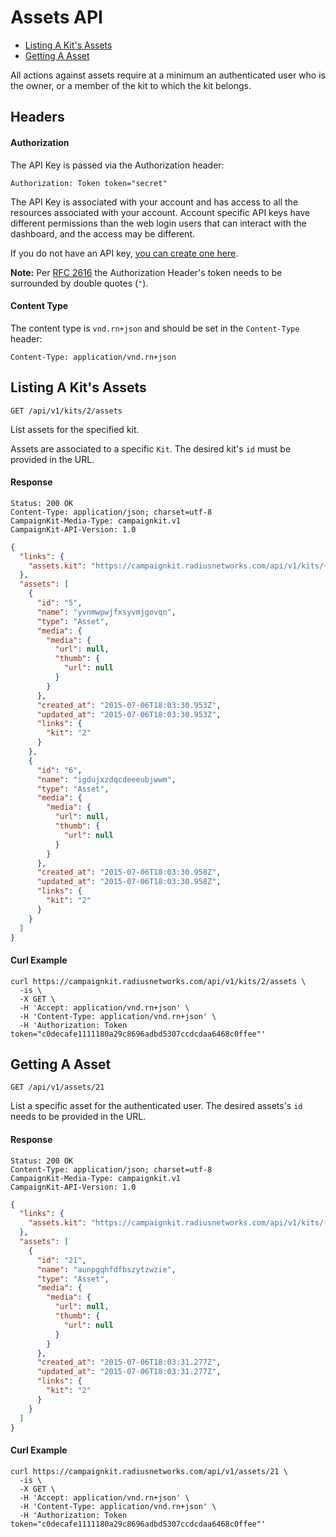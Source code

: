 # Assets API

- [Listing A Kit's Assets](#listing-a-kit's-assets)
- [Getting A Asset](#getting-a-asset)

All actions against assets require at a minimum an authenticated user who
is the owner, or a member of the kit to which the kit belongs.

## Headers <a href="#headers" id="headers" class="headerlink"></a>

#### Authorization <a href="#authorization" id="authorization" class="headerlink"></a>

The API Key is passed via the Authorization header:

```
Authorization: Token token="secret"
```

The API Key is associated with your account and has access to all the resources
associated with your account. Account specific API keys have different
permissions than the web login users that can interact with the dashboard, and
the access may be different.

If you do not have an API key, [you can create one here](https://account.radiusnetworks.com/personal_token).

**Note:** Per [RFC 2616](http://www.w3.org/Protocols/rfc2616/rfc2616-sec2.html#sec2.2) the Authorization Header's token needs to be
surrounded by double quotes (`"`).

#### Content Type <a href="#content-type" id="content-type" class="headerlink"></a>

The content type is `vnd.rn+json` and should be set in the `Content-Type`
header:

```
Content-Type: application/vnd.rn+json
```

## Listing A Kit's Assets <a href="#listing-a-kit's-assets" class="header-link"></a>

```
GET /api/v1/kits/2/assets
```

List assets for the specified kit.

Assets are associated to a specific `Kit`. The desired kit's `id`
must be provided in the URL.

#### Response <a href="#listing-a-kit's-assets-response" class="header-link"></a>

```
Status: 200 OK
Content-Type: application/json; charset=utf-8
CampaignKit-Media-Type: campaignkit.v1
CampaignKit-API-Version: 1.0
```
```json
{
  "links": {
    "assets.kit": "https://campaignkit.radiusnetworks.com/api/v1/kits/{assets.kit}"
  },
  "assets": [
    {
      "id": "5",
      "name": "yvnmwpwjfxsyvmjgovqn",
      "type": "Asset",
      "media": {
        "media": {
          "url": null,
          "thumb": {
            "url": null
          }
        }
      },
      "created_at": "2015-07-06T18:03:30.953Z",
      "updated_at": "2015-07-06T18:03:30.953Z",
      "links": {
        "kit": "2"
      }
    },
    {
      "id": "6",
      "name": "igdujxzdqcdeeeubjwwm",
      "type": "Asset",
      "media": {
        "media": {
          "url": null,
          "thumb": {
            "url": null
          }
        }
      },
      "created_at": "2015-07-06T18:03:30.958Z",
      "updated_at": "2015-07-06T18:03:30.958Z",
      "links": {
        "kit": "2"
      }
    }
  ]
}
```

#### Curl Example <a href="#listing-a-kit's-assets-curl-example" class="header-link"></a>

```
curl https://campaignkit.radiusnetworks.com/api/v1/kits/2/assets \
  -is \
  -X GET \
  -H 'Accept: application/vnd.rn+json' \
  -H 'Content-Type: application/vnd.rn+json' \
  -H 'Authorization: Token token="c0decafe1111180a29c8696adbd5307ccdcdaa6468c0ffee"'
```

## Getting A Asset <a href="#getting-a-asset" class="header-link"></a>

```
GET /api/v1/assets/21
```

List a specific asset for the authenticated user. The desired assets's `id` needs to be provided in the URL.

#### Response <a href="#getting-a-asset-response" class="header-link"></a>

```
Status: 200 OK
Content-Type: application/json; charset=utf-8
CampaignKit-Media-Type: campaignkit.v1
CampaignKit-API-Version: 1.0
```
```json
{
  "links": {
    "assets.kit": "https://campaignkit.radiusnetworks.com/api/v1/kits/{assets.kit}"
  },
  "assets": [
    {
      "id": "21",
      "name": "aunpgqhfdfbszytzwzie",
      "type": "Asset",
      "media": {
        "media": {
          "url": null,
          "thumb": {
            "url": null
          }
        }
      },
      "created_at": "2015-07-06T18:03:31.277Z",
      "updated_at": "2015-07-06T18:03:31.277Z",
      "links": {
        "kit": "2"
      }
    }
  ]
}
```

#### Curl Example <a href="#getting-a-asset-curl-example" class="header-link"></a>

```
curl https://campaignkit.radiusnetworks.com/api/v1/assets/21 \
  -is \
  -X GET \
  -H 'Accept: application/vnd.rn+json' \
  -H 'Content-Type: application/vnd.rn+json' \
  -H 'Authorization: Token token="c0decafe1111180a29c8696adbd5307ccdcdaa6468c0ffee"'
```

